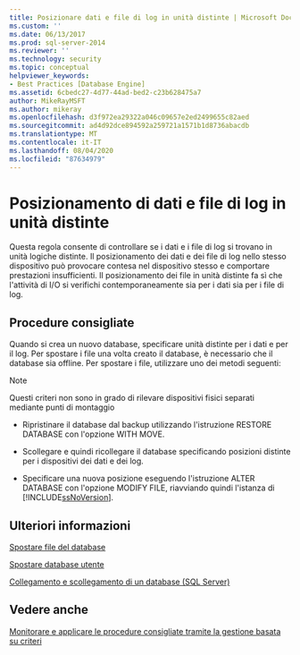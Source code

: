 ```yaml
---
title: Posizionare dati e file di log in unità distinte | Microsoft Docs
ms.custom: ''
ms.date: 06/13/2017
ms.prod: sql-server-2014
ms.reviewer: ''
ms.technology: security
ms.topic: conceptual
helpviewer_keywords:
- Best Practices [Database Engine]
ms.assetid: 6cbedc27-4d77-44ad-bed2-c23b628475a7
author: MikeRayMSFT
ms.author: mikeray
ms.openlocfilehash: d3f972ea29322a046c09657e2ed2499655c82aed
ms.sourcegitcommit: ad4d92dce894592a259721a1571b1d8736abacdb
ms.translationtype: MT
ms.contentlocale: it-IT
ms.lasthandoff: 08/04/2020
ms.locfileid: "87634979"
---
```

# <a name="place-data-and-log-files-on-separate-drives"></a>Posizionamento di dati e file di log in unità distinte
  Questa regola consente di controllare se i dati e i file di log si trovano in unità logiche distinte. Il posizionamento dei dati e dei file di log nello stesso dispositivo può provocare contesa nel dispositivo stesso e comportare prestazioni insufficienti. Il posizionamento dei file in unità distinte fa sì che l'attività di I/O si verifichi contemporaneamente sia per i dati sia per i file di log.  
  
## <a name="best-practices-recommendations"></a>Procedure consigliate  
 Quando si crea un nuovo database, specificare unità distinte per i dati e per il log. Per spostare i file una volta creato il database, è necessario che il database sia offline. Per spostare i file, utilizzare uno dei metodi seguenti:  
  
> [!NOTE]  
>  Questi criteri non sono in grado di rilevare dispositivi fisici separati mediante punti di montaggio  
  
-   Ripristinare il database dal backup utilizzando l'istruzione RESTORE DATABASE con l'opzione WITH MOVE.  
  
-   Scollegare e quindi ricollegare il database specificando posizioni distinte per i dispositivi dei dati e dei log.  
  
-   Specificare una nuova posizione eseguendo l'istruzione ALTER DATABASE con l'opzione MODIFY FILE, riavviando quindi l'istanza di [!INCLUDE[ssNoVersion](../../includes/ssnoversion-md.md)].  
  
## <a name="for-more-information"></a>Ulteriori informazioni  
 [Spostare file del database](../databases/move-database-files.md)  
  
 [Spostare database utente](../databases/move-user-databases.md)  
  
 [Collegamento e scollegamento di un database &#40;SQL Server&#41;](../databases/database-detach-and-attach-sql-server.md)  
  
## <a name="see-also"></a>Vedere anche  
 [Monitorare e applicare le procedure consigliate tramite la gestione basata su criteri](monitor-and-enforce-best-practices-by-using-policy-based-management.md)  
  
  
